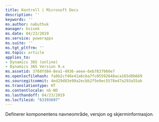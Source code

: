 ```yaml
---
title: Kontroll | Microsoft Docs
description: ''
keywords: ''
ms.author: nabuthuk
manager: kvivek
ms.date: 04/23/2019
ms.service: powerapps
ms.suite: ''
ms.tgt_pltfrm: ''
ms.topic: article
applies_to:
- Dynamics 365 (online)
- Dynamics 365 Version 9.x
ms.assetid: 3768fd84-8ea1-4936-aeee-6eb7837966e7
ms.openlocfilehash: fa8b2cf46e41a6cba7fc05592648aca165d8b669
ms.sourcegitcommit: 4ed29d83e90a2ecbb2f5e9ec5578e47a293a55ab
ms.translationtype: HT
ms.contentlocale: nb-NO
ms.lasthandoff: 04/23/2019
ms.locfileid: "63393697"
---
```

Definerer komponentens navneområde, versjon og skjerminformasjon.
